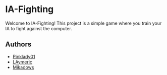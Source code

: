 # IA-Fighting
Welcome to IA-Fighting!
This project is a simple game where you train your IA to fight against the computer.


## Authors
* [Pinklady01](https://github.com/Pinklady01)
* [LAymeric](https://github.com/LAymeric)
* [Mikadows](https://github.com/Mikadows)